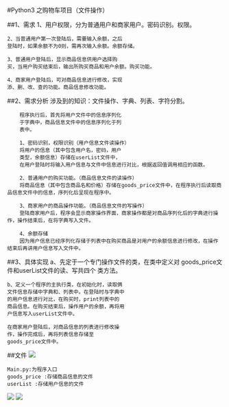 #Python3 之购物车项目（文件操作）

##1、需求
	1、用户权限，分为普通用户和商家用户。密码识别。权限。

	2、当普通用户第一次登陆后，需要输入余额，之后
	登陆时，如果余额不为0则，需再次输入余额。余额存储。

	3、普通用户登陆后，显示商品信息供用户选择购
	买，当用户购买结束后，输出所购买商品和用户余额。购买功能。

	4、商家用户登陆后，可对商品信息进行修改，实现
	添、删、改、查的功能。商品信息修改功能。

##2、需求分析
		涉及到的知识：文件操作、字典、列表、字符分割。

		程序执行后，首先将用户文件中的信息序列化
		于字典中，商品信息文件中的信息序列化于列
		表中。

		1、密码识别，权限识别（用户信息文件读操作）
		将用户的信息（其中包含用户名，密码，用户
		类型，余额信息）存储在userList文件中，
		在用户登陆时将输入用户信息与文件中信息进行对比，根据返回值调用相应的函数。
		
		2、普通用户的购买功能。（商品信息文件的读操作）
		将商品信息（其中包含商品名和价格）存储在goods_price文件中，在程序执行后读取商品信息文件中的信息，序列化后呈现在程序中。
		
		3、商家用户的商品操作功能。（商品信息文件的写操作）
		登陆商家用户后，程序会显示商家操作界面，商家操作都是对商品序列化后的字典进行操作，操作结束后，在将字典写入文件。
		
		4、余额存储
		因为用户信息已经序列化存储于列表中在购买商品是对用户的余额信息进行修改，在操作结束后再讲用户信息写入文件中。


##3、具体实现
	a、先定于一个专门操作文件的类，在类中定义对
	goods_price文件和userList文件的读、写共四个
	类方法。

	b、定义一个程序的主执行类，在初始化时，读取俩
	文件信息存储中字典和、列表中。在登陆时与字典中
	的用户信息进行对比，在购买时，print列表中的
	商品信息。在购买结束后，操作用户的余额，再将用
	户信息写入userList文件中。
	
	在商家用户登陆后，对商品信息的列表进行修改操
	作，操作完成后，再将列表信息存储至
	goods_price文件中。
		

##文件
	![](http://i.imgur.com/SbqPDVJ.png)

	

	
	Main.py:为程序入口
	goods_price :存储商品信息的文件
	userList :存储用户信息的文件
	


![](http://i.imgur.com/gMSHtlu.png)
![](http://i.imgur.com/6op8Ong.png)